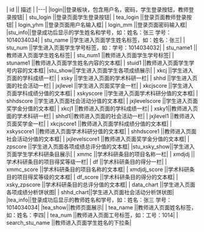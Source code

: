 | id  ||    描述      |
|---|
|login||登录板块，包含用户名，密码，学生登录按钮，教师登录按钮|
|  stu_login ||登录页面学生登录按钮|
|  tea_login ||登录页面教师登录按钮|
|  login_yhm ||登录页面用户名输入框|
|  login_mm ||登录页面密码输入框|
|stu_info||登录成功后显示的学生姓名和学号，如：姓名：张三  学号：1014034034|
| stu_name ||学生进入页面学生姓名标签，如：姓名：张三|
|  stu_num ||学生进入页面学生学号标签，如：学号：1014034032|
| stu_name1 ||教师进入页面学生姓名标签|
|  stu_num1 ||教师进入页面学生学号标签|
| stuname1 ||教师进入页面学生姓名内容的文本框|
|  stuid1 ||教师进入页面学生学号内容的文本框|
|stu_show||学生进入页面学生各项成绩展示|
|  xkcj ||学生进入页面的学科成绩一栏|
|  xsky ||学生进入页面的学术科研一栏|
|  shhd ||学生进入页面的社会活动一栏|
|  jxjlevel ||学生进入页面奖学金一栏|
|  xkcjscore ||学生进入页面学科成绩分值的文本框|
|  xskyscore ||学生进入页面学术科研分值的文本框|
|  shhdscore ||学生进入页面社会活动分值的文本框|
|  jxjlevelscore ||学生进入页面奖学金分值的文本框|
|  xkcj1 ||教师进入页面的学科成绩一栏|
|  xsky1||教师进入页面的学术科研一栏|
|  shhd1||教师进入页面的社会活动一栏|
|  jxjlevel1 ||教师进入页面奖学金一栏|
|  xkcjscore1 ||教师进入页面学科成绩分值的文本框|
|  xskyscore1 ||教师进入页面学术科研分值的文本框|
|  shhdscore1 ||教师进入页面社会活动分值的文本框|
|  jxjlevelscore1 ||教师进入页面奖学金分值的文本框|
|  zpscore ||学生进入页面各项成绩总评分值的文本框|
|stu_xsky_show||学生进入页面学生学术科研条目展示|
|  xmmc ||学术科研条目的项目名称一栏|
|  xmdjdj ||学术科研条目的项目得奖等级一栏|
|  df ||学术科研条目的得分一栏|
|  xmmc_score ||学术科研条目的项目名称的文本框|
|  xmdjdj_score ||学术科研条目的项目得奖等级的文本框|
|  df_score ||学术科研条目的得分的文本框|
|  xsky_zpscore ||学术科研条目的总评分值的文本框|
|  data_chart ||学生进入页面各项成绩分析饼状图|
| shhd_chart||学生进入页面社会活动分析饼状图|
|tea_info||登录成功后显示的教师姓名和学号，如：姓名：张三  学号：1014034034|
|tea_show||教师页面展示|
|  tea_name ||教师进入页面姓名标签，如：姓名：李四|
|  tea_num ||教师进入页面工号标签，如：工号：1014|
|  search_stu_name ||教师进入页面学生姓名的下拉条|



